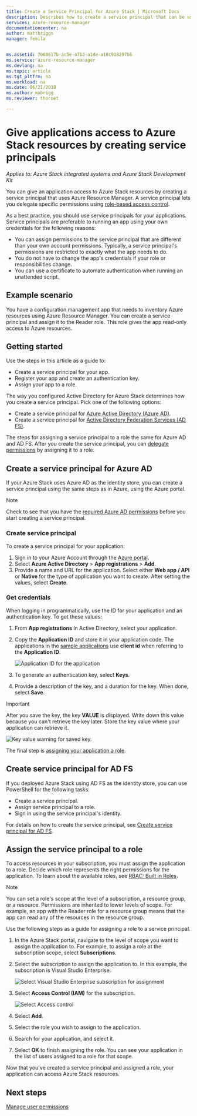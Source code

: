 ```yaml
---
title: Create a Service Principal for Azure Stack | Microsoft Docs
description: Describes how to create a service principal that can be used with the role-based access control in Azure Resource Manager to manage access to resources.
services: azure-resource-manager
documentationcenter: na
author: mattbriggs
manager: femila


ms.assetid: 7068617b-ac5e-47b3-a1de-a18c918297b6
ms.service: azure-resource-manager
ms.devlang: na
ms.topic: article
ms.tgt_pltfrm: na
ms.workload: na
ms.date: 06/21/2018
ms.author: mabrigg
ms.reviewer: thoroet

---
```

# Give applications access to Azure Stack resources by creating service principals

*Applies to: Azure Stack integrated systems and Azure Stack Development Kit*

You can give an application access to Azure Stack resources by creating a service principal that uses Azure Resource Manager. A service principal lets you delegate specific permissions using [role-based access control](azure-stack-manage-permissions.md).

As a best practice, you should use service principals for your applications. Service principals are preferable to running an app using your own credentials for the following reasons:

* You can assign permissions to the service principal that are different than your own account permissions. Typically, a service principal's permissions are restricted to exactly what the app needs to do.
* You do not have to change the app's credentials if your role or responsibilities change.
* You can use a certificate to automate authentication when running an unattended script.

## Example scenario

You have a configuration management app that needs to inventory Azure resources using Azure Resource Manager. You can create a service principal and assign it to the Reader role. This role gives the app read-only access to Azure resources.

## Getting started

Use the steps in this article as a guide to:

* Create a service principal for your app.
* Register your app and create an authentication key.
* Assign your app to a role.

The way you configured Active Directory for Azure Stack determines how you create a service principal. Pick one of the following options:

* Create a service principal for [Azure Active Directory (Azure AD)](azure-stack-create-service-principals.md#create-service-principal-for-azure-ad).
* Create a service principal for [Active Directory Federation Services (AD FS)](azure-stack-create-service-principals.md#create-service-principal-for-ad-fs).

The steps for assigning a service principal to a role the same for Azure AD and AD FS. After you create the service principal, you can [delegate permissions](azure-stack-create-service-principals.md#assign-role-to-service-principal) by assigning it to a role.

## Create a service principal for Azure AD

If your Azure Stack uses Azure AD as the identity store, you can create a service principal using the same steps as in Azure, using the Azure portal.

>[!NOTE]
Check to see that you have the [required Azure AD permissions](../../azure-resource-manager/resource-group-create-service-principal-portal.md#required-permissions) before you start creating a service principal.

### Create service principal

To create a service principal for your application:

1. Sign in to your Azure Account through the [Azure portal](https://portal.azure.com).
2. Select **Azure Active Directory** > **App registrations** > **Add**.
3. Provide a name and URL for the application. Select either **Web app / API** or **Native** for the type of application you want to create. After setting the values, select **Create**.

### Get credentials

When logging in programmatically, use the ID for your application and an authentication key. To get these values:

1. From **App registrations** in Active Directory, select your application.

2. Copy the **Application ID** and store it in your application code. The applications in the [sample applications](#sample-applications) use **client id** when referring to the **Application ID**.

     ![Application ID for the application](./media/azure-stack-create-service-principal/image12.png)
3. To generate an authentication key, select **Keys**.

4. Provide a description of the key, and a duration for the key. When done, select **Save**.

>[!IMPORTANT]
After you save the key, the key **VALUE** is displayed. Write down this value because you can't retrieve the key later. Store the key value where your application can retrieve it.

![Key value warning for saved key.](./media/azure-stack-create-service-principal/image15.png)

The final step is [assigning your application a role](azure-stack-create-service-principals.md#assign-role-to-service-principal).

## Create service principal for AD FS

If you deployed Azure Stack using AD FS as the identity store, you can use PowerShell for the following tasks:

* Create a service principal.
* Assign service principal to a role.
* Sign in using the service principal's identity.

For details on how to create the service principal, see [Create service principal for AD FS](../azure-stack-create-service-principals.md#create-service-principal-for-ad-fs).

## Assign the service principal to a role

To access resources in your subscription, you must assign the application to a role. Decide which role represents the right permissions for the application. To learn about the available roles, see [RBAC: Built in Roles](../../role-based-access-control/built-in-roles.md).

>[!NOTE]
You can set a role's scope at the level of a subscription, a resource group, or a resource. Permissions are inherited to lower levels of scope. For example, an app with the Reader role for a resource group means that the app can read any of the resources in the resource group.

Use the following steps as a guide for assigning a role to a service principal.

1. In the Azure Stack portal, navigate to the level of scope you want to assign the application to. For example, to assign a role at the subscription scope, select **Subscriptions**.

2. Select the subscription to assign the application to. In this example, the subscription is Visual Studio Enterprise.

     ![Select Visual Studio Enterprise subscription for assignment](./media/azure-stack-create-service-principal/image16.png)

3. Select **Access Control (IAM)** for the subscription.

     ![Select Access control](./media/azure-stack-create-service-principal/image17.png)

4. Select **Add**.

5. Select the role you wish to assign to the application.

6. Search for your application, and select it.

7. Select **OK** to finish assigning the role. You can see your application in the list of users assigned to a role for that scope.

Now that you've created a service principal and assigned a role, your application can access Azure Stack resources.

## Next steps

[Manage user permissions](azure-stack-manage-permissions.md)
